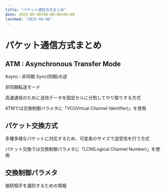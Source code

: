 ```yaml
---
title: "パケット通信方式まとめ"
date: 2023-04-06T00:00:00+09:00
lastmod: "2023-04-06"
---
```

# パケット通信方式まとめ

## ATM : Asynchronous Transfer Mode

Async : 非同期 Sync(同期)の逆

非同期転送モード

高速通信のために送信データを固定セルに分割してやり取りする方式

ATMでは交換制御パラメタに「VCI(Virtual Channel Identifier)」を使用

## パケット交換方式

多種多様なパケットに対応するため、可変長のサイズで送受信を行う方式


パケット交換では交換制御パラメタに「LCN(Logical Channel Number)」を使用

## 交換制御パラメタ

接続相手を識別するための情報
